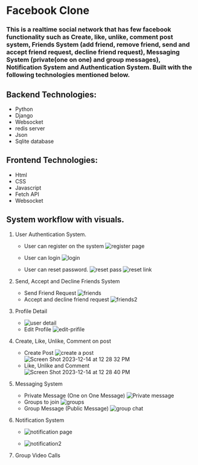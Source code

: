 # Facebook Clone
### This is a realtime social network that has few facebook functionality such as Create, like, unlike, comment post system, Friends System (add friend, remove friend, send and accept friend request, decline friend request), Messaging System (private(one on one) and group messages), Notification System and Authentication System. Built with the following technologies mentioned below.

## Backend Technologies:
  * Python
  * Django
  * Websocket
  * redis server
  * Json
  * Sqlite database

## Frontend Technologies:
  * Html
  * CSS
  * Javascript
  * Fetch API
  * Websocket

## System workflow with visuals.
1. User Authentication System.
   * User can register on the system
     ![register page](https://github.com/michealdayo64/Facebook-Clone/assets/55289122/4e6299c2-e055-4b63-8a1d-a1704f74edd5)

   * User can login
     ![login](https://github.com/michealdayo64/Facebook-Clone/assets/55289122/04204a2a-6178-4973-8c68-6ae3c20da3f6)

   * User can reset password.
     ![reset pass](https://github.com/michealdayo64/Facebook-Clone/assets/55289122/78f02687-e54d-45ea-b87d-88b4d3e0c86b)
     ![reset link](https://github.com/michealdayo64/Facebook-Clone/assets/55289122/9ac3832c-db12-4e0d-8b93-f68af0d32bb3)

2. Send, Accept and Decline Friends System
    * Send Friend Request
   ![friends](https://github.com/michealdayo64/Facebook-Clone/assets/55289122/ea36dbb6-f48f-4658-bfea-4c2d80fac4e8)
    * Accept and decline friend request
    ![friends2](https://github.com/michealdayo64/Facebook-Clone/assets/55289122/3ba3695d-21f5-43a3-9092-fe7c072387b4)
  
4. Profile Detail
   * ![user detail](https://github.com/michealdayo64/Facebook-Clone/assets/55289122/8ce3ed42-2f98-495f-ad9c-268000b7b6f1)
   * Edit Profile
     ![edit-prifile](https://github.com/michealdayo64/Facebook-Clone/assets/55289122/fa9cfa3c-a4a7-45d0-929c-91a0057e0573)

5. Create, Like, Unlike, Comment on post
   * Create Post
     ![create a post](https://github.com/michealdayo64/Facebook-Clone/assets/55289122/64f506b9-d864-42a3-a3b4-aa1241a205c0)
     ![Screen Shot 2023-12-14 at 12 28 32 PM](https://github.com/michealdayo64/Facebook-Clone/assets/55289122/62560866-40e6-414e-a5a3-0bafb5b7e276)
   * Like, Unlike and Comment
     ![Screen Shot 2023-12-14 at 12 28 40 PM](https://github.com/michealdayo64/Facebook-Clone/assets/55289122/e59227d1-0e67-46a6-9f82-bab788fe3ab1)

6. Messaging System
   * Private Message (One on One Message)
     ![Private message](https://github.com/michealdayo64/Facebook-Clone/assets/55289122/3c553128-8b0b-4241-a0d4-d1c1d81aa21a)
   * Groups to join
     ![groups](https://github.com/michealdayo64/Facebook-Clone/assets/55289122/2f6019e3-89d1-4b62-b135-8d860df747a4)
   * Group Message (Public Message)
     ![group chat](https://github.com/michealdayo64/Facebook-Clone/assets/55289122/352bfdda-8652-43b0-a019-e5a6f1cff0f1)
     
7. Notification System
   * ![notification page](https://github.com/michealdayo64/Facebook-Clone/assets/55289122/662bedec-1433-4afe-ba04-d708150db267)
  
   * ![notification2](https://github.com/michealdayo64/Facebook-Clone/assets/55289122/a1607f19-6e29-408b-9a6e-ddd69b8dac76)

8. Group Video Calls
   


